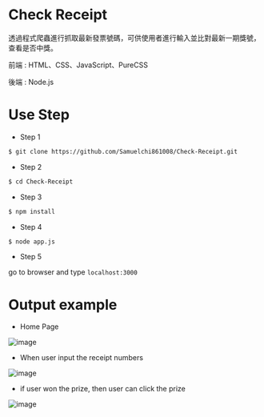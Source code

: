 # Check Receipt 

透過程式爬蟲進行抓取最新發票號碼，可供使用者進行輸入並比對最新一期獎號，查看是否中獎。 

前端 : HTML、CSS、JavaScript、PureCSS 

後端 : Node.js

# Use Step 

* Step 1 
```bash
$ git clone https://github.com/Samuelchi861008/Check-Receipt.git
``` 

* Step 2 
```bash
$ cd Check-Receipt
``` 

* Step 3 
```bash
$ npm install
``` 

* Step 4 
```bash
$ node app.js
``` 

* Step 5

go to browser and type `localhost:3000`

# Output example 

* Home Page 

![image](https://github.com/Samuelchi861008/Check-Receipt/blob/master/homePage.JPG) 

* When user input the receipt numbers 

![image](https://github.com/Samuelchi861008/Check-Receipt/blob/master/afterInput.JPG) 

* if user won the prize, then user can click the prize 

![image](https://github.com/Samuelchi861008/Check-Receipt/blob/master/clickPrize.JPG)
